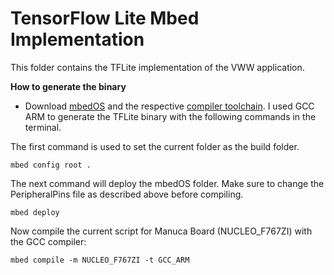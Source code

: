 # TensorFlow Lite Mbed Implementation

This folder contains the TFLite implementation of the VWW application.

**How to generate the binary**

* Download [mbedOS](https://os.mbed.com/mbed-os/) and the respective [compiler toolchain](https://os.mbed.com/docs/mbed-os/v6.15/build-tools/install-and-set-up.html). I used GCC ARM to generate the TFLite binary with the following commands in the terminal.


The first command is used to set the current folder as the build folder.
```
mbed config root .
```
The next command will deploy the mbedOS folder. Make sure to change the PeripheralPins file as described above before compiling.
```
mbed deploy
```
Now compile the current script for Manuca Board (NUCLEO_F767ZI) with the GCC compiler:
```
mbed compile -m NUCLEO_F767ZI -t GCC_ARM
```

